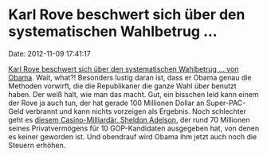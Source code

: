 Karl Rove beschwert sich über den systematischen Wahlbetrug \...
================================================================

Date: 2012-11-09 17:41:17

[Karl Rove beschwert sich über den systematischen Wahlbetrug \... von
Obama](http://www.nydailynews.com/news/politics/rove-claims-obama-won-suppressing-vote-article-1.1199221).
Wait, what?! Besonders lustig daran ist, dass er Obama genau die
Methoden vorwirft, die die Republikaner die ganze Wahl über benutzt
haben. Der weiß halt, wie man das macht. Gut, ein bisschen leid kann
einem der Rove ja auch tun, der hat gerade 100 Millionen Dollar an
Super-PAC-Geld verbrannt und kann nichts vorzeigen als Ergebnis. Noch
schlechter geht es [diesem Casino-Milliardär, Sheldon
Adelson](http://news.yahoo.com/election-days-biggest-loser-222301630--abc-news-topstories.html),
der rund 70 Millionen seines Privatvermögens für 10 GOP-Kandidaten
ausgegeben hat, von denen es keiner geworden ist. Und obendrauf wird
Obama ihm jetzt auch noch die Steuern erhöhen.
